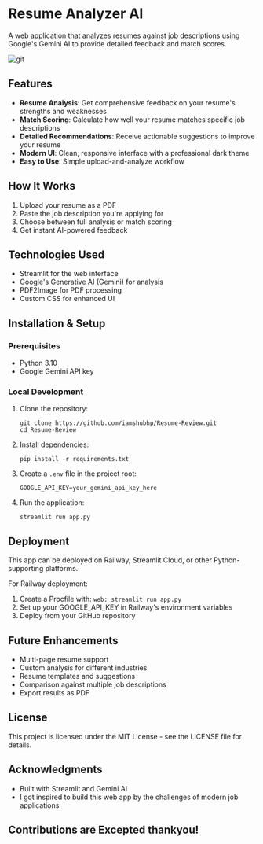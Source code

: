 # Resume Analyzer AI

A web application that analyzes resumes against job descriptions using Google's Gemini AI to provide detailed feedback and match scores.

![git](https://github.com/user-attachments/assets/278068d7-ebf2-49e2-8dba-42975739c21c)

## Features

- **Resume Analysis**: Get comprehensive feedback on your resume's strengths and weaknesses
- **Match Scoring**: Calculate how well your resume matches specific job descriptions
- **Detailed Recommendations**: Receive actionable suggestions to improve your resume
- **Modern UI**: Clean, responsive interface with a professional dark theme
- **Easy to Use**: Simple upload-and-analyze workflow

## How It Works

1. Upload your resume as a PDF
2. Paste the job description you're applying for
3. Choose between full analysis or match scoring
4. Get instant AI-powered feedback

## Technologies Used

- Streamlit for the web interface
- Google's Generative AI (Gemini) for analysis
- PDF2Image for PDF processing
- Custom CSS for enhanced UI

## Installation & Setup

### Prerequisites
- Python 3.10
- Google Gemini API key

### Local Development
1. Clone the repository:
   ```
   git clone https://github.com/iamshubhp/Resume-Review.git
   cd Resume-Review
   ```

2. Install dependencies:
   ```
   pip install -r requirements.txt
   ```

3. Create a `.env` file in the project root:
   ```
   GOOGLE_API_KEY=your_gemini_api_key_here
   ```

4. Run the application:
   ```
   streamlit run app.py
   ```

## Deployment

This app can be deployed on Railway, Streamlit Cloud, or other Python-supporting platforms.

For Railway deployment:
1. Create a Procfile with: `web: streamlit run app.py`
2. Set up your GOOGLE_API_KEY in Railway's environment variables
3. Deploy from your GitHub repository

## Future Enhancements

- Multi-page resume support
- Custom analysis for different industries
- Resume templates and suggestions
- Comparison against multiple job descriptions
- Export results as PDF

## License

This project is licensed under the MIT License - see the LICENSE file for details.

## Acknowledgments

- Built with Streamlit and Gemini AI
- I got inspired to build this web app by the challenges of modern job applications

## Contributions are Excepted thankyou!

